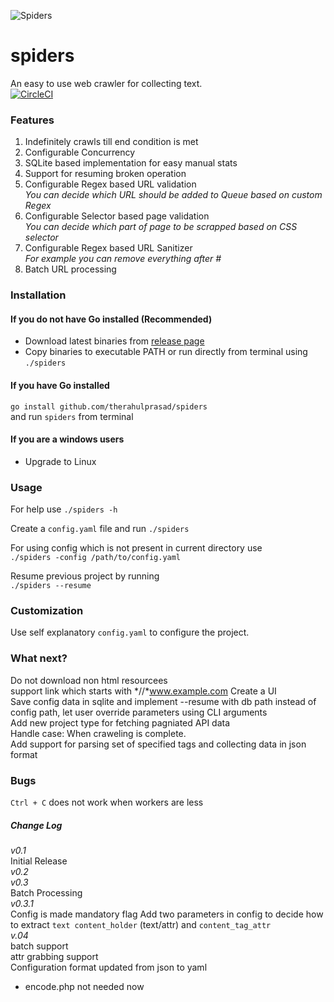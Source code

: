 ![Spiders](https://github.com/therahulprasad/spiders/blob/master/assets/banner.png)

# spiders
An easy to use web crawler for collecting text.  
[![CircleCI](https://circleci.com/gh/therahulprasad/spiders.svg?style=svg)](https://circleci.com/gh/therahulprasad/spiders)  

### Features
1. Indefinitely crawls till end condition is met
2. Configurable Concurrency  
3. SQLite based implementation for easy manual stats
4. Support for resuming broken operation
5. Configurable Regex based URL validation  
_You can decide which URL should be added to Queue based on custom Regex_
6. Configurable Selector based page validation  
_You can decide which part of page to be scrapped based on CSS selector_
7. Configurable Regex based URL Sanitizer  
_For example you can remove everything after #_
8. Batch URL processing  

### Installation
#### If you do not have Go installed (Recommended)  
- Download latest binaries from [release page](https://github.com/therahulprasad/spiders/releases)  
- Copy binaries to executable PATH or run directly from terminal using `./spiders`  

#### If you have Go installed  
`go install github.com/therahulprasad/spiders`  
and run `spiders` from terminal  

#### If you are a windows users  
- Upgrade to Linux  

### Usage
For help use
`./spiders -h`

Create a `config.yaml` file and run
`./spiders`

For using config which is not present in current directory use  
`./spiders -config /path/to/config.yaml`

Resume previous project by running   
`./spiders --resume`  

### Customization
Use self explanatory `config.yaml` to configure the project.

### What next?  
Do not download non html resourcees  
support link which starts with *//*www.example.com
Create a UI  
Save config data in sqlite and implement --resume with db path instead of config path, let user override parameters using CLI arguments  
Add new project type for fetching pagniated API data  
Handle case: When craweling is complete.  
Add support for parsing set of specified tags and collecting data in json format  

### Bugs
`Ctrl + C` does not work when workers are less

##### Change Log
_v0.1_  
Initial Release  
_v0.2_  
_v0.3_  
Batch Processing  
_v0.3.1_  
Config is made mandatory flag
Add two parameters in config to decide how to extract `text content_holder` (text/attr) and `content_tag_attr`  
_v.04_  
batch support  
attr grabbing support  
Configuration format updated from json to yaml  
-  encode.php not needed now  


